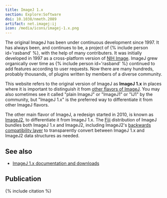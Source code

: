 ```yaml
---
title: ImageJ 1.x
section: Explore:Software
doi: 10.1038/nmeth.2089
artifact: net.imagej:ij
icon: /media/icons/imagej-1.x.png
---
```


The original ImageJ has been under continuous development since 1997. It has always been, and continues to be, a project of {% include person id='rasband' %}, with the help of many contributers. It was initially developed in 1997 as a cross-platform version of [NIH Image](/software/nih-image). ImageJ grew organically over time as {% include person id='rasband' %} continued to add features according to user requests. Now there are many hundreds, probably thousands, of plugins written by members of a diverse community.

This website refers to the original version of ImageJ as **ImageJ 1.x** in places where it is important to distinguish it from [other flavors of ImageJ](/software/imagej). You may also sometimes see it called "plain ImageJ" or "ImageJ1" or "IJ1" by the community, but "ImageJ 1.x" is the preferred way to differentiate it from other ImageJ flavors.

The other main flavor of ImageJ, a redesign started in 2010, is known as [ImageJ2](/software/imagej2), to differentiate it from ImageJ 1.x. The [Fiji](/software/fiji) distribution of ImageJ bundles both ImageJ 1.x and ImageJ2, including ImageJ2's [backwards compatibility layer](/libs/imagej-legacy) to transparently convert between ImageJ 1.x and ImageJ2 data structures as needed.

## See also

-   [ImageJ 1.x documentation and downloads](https://imagej.nih.gov/ij/)

## Publication

{% include citation %}
